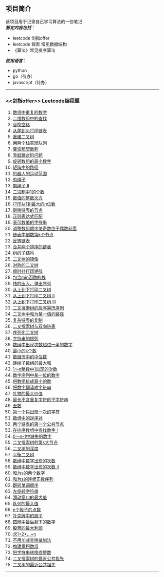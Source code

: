 ## 项目简介   
该项目用于记录自己学习算法的一些笔记    
***暂定内容包括***：   
+ leetcode 剑指offer
+ leetcode 探索 常见数据结构
+ 《算法》常见排序算法    

***使用语言***：
+ python
+ go（待办）
+ javascript（待办）   

---

### <<剑指offer>> Leetcode编程题   

1. [数组中重复的数字](https://github.com/Joey-Coder/leetcode-python/tree/master/getOffer#jump1)   
2. [二维数组中的查找](https://github.com/Joey-Coder/leetcode-python/tree/master/getOffer#jump2)
3. [替换空格](https://github.com/Joey-Coder/leetcode-python/tree/master/getOffer#jump3)
4. [从尾到头打印链表](https://github.com/Joey-Coder/leetcode-python/tree/master/getOffer#jump4)
5. [重建二叉树](https://github.com/Joey-Coder/leetcode-python/tree/master/getOffer#jump5)
6. [用两个栈实现队列](https://github.com/Joey-Coder/leetcode-python/tree/master/getOffer#jump6)
7. [斐波那契数列](https://github.com/Joey-Coder/leetcode-python/tree/master/getOffer#jump7)
8. [青蛙跳台阶问题](https://github.com/Joey-Coder/leetcode-python/tree/master/getOffer#jump8)
9. [旋转数组的最小数字 ](https://github.com/Joey-Coder/leetcode-python/tree/master/getOffer#jump9)
10. [矩阵中的路径](https://github.com/Joey-Coder/leetcode-python/tree/master/getOffer#jump10)   
11. [机器人的运动范围](https://github.com/Joey-Coder/leetcode-python/tree/master/getOffer#jump11)
12. [剪绳子](https://github.com/Joey-Coder/leetcode-python/tree/master/getOffer#jump12)
13. [剪绳子 II ](https://github.com/Joey-Coder/leetcode-python/tree/master/getOffer#jump13)
14. [二进制中1的个数](https://github.com/Joey-Coder/leetcode-python/tree/master/getOffer#jump14)
15. [数值的整数次方](https://github.com/Joey-Coder/leetcode-python/tree/master/getOffer#jump15)
16. [打印从1到最大的n位数](https://github.com/Joey-Coder/leetcode-python/tree/master/getOffer#jump16)
17. [删除链表的节点](https://github.com/Joey-Coder/leetcode-python/tree/master/getOffer#jump17)
18. [正则表达式匹配](https://github.com/Joey-Coder/leetcode-python/tree/master/getOffer#jump18)  
19. [表示数值的字符串](https://github.com/Joey-Coder/leetcode-python/tree/master/getOffer#jump19)
20. [调整数组顺序使奇数位于偶数前面](https://github.com/Joey-Coder/leetcode-python/tree/master/getOffer#jump20)
21. [链表中倒数第k个节点](https://github.com/Joey-Coder/leetcode-python/tree/master/getOffer#jump21)
22. [反转链表](https://github.com/Joey-Coder/leetcode-python/tree/master/getOffer#jump22)
23. [合并两个排序的链表](https://github.com/Joey-Coder/leetcode-python/tree/master/getOffer#jump23)
24. [树的子结构](https://github.com/Joey-Coder/leetcode-python/tree/master/getOffer#jump24)
25. [二叉树的镜像](https://github.com/Joey-Coder/leetcode-python/tree/master/getOffer#jump25)  
26. [对称的二叉树](https://github.com/Joey-Coder/leetcode-python/tree/master/getOffer#jump26)   
27. [顺时针打印矩阵](https://github.com/Joey-Coder/leetcode-python/tree/master/getOffer#jump27)   
28. [包含min函数的栈](https://github.com/Joey-Coder/leetcode-python/tree/master/getOffer#jump28)   
29. [栈的压入、弹出序列](https://github.com/Joey-Coder/leetcode-python/tree/master/getOffer#jump29)   
30. [从上到下打印二叉树](https://github.com/Joey-Coder/leetcode-python/tree/master/getOffer#jump30)   
31. [从上到下打印二叉树 II](https://github.com/Joey-Coder/leetcode-python/tree/master/getOffer#jump31)   
32. [从上到下打印二叉树 III](https://github.com/Joey-Coder/leetcode-python/tree/master/getOffer#jump32)   
33. [二叉搜索树的后序遍历序列](https://github.com/Joey-Coder/leetcode-python/tree/master/getOffer#jump33)   
34. [二叉树中和为某一值的路径](https://github.com/Joey-Coder/leetcode-python/tree/master/getOffer#jump34)   
35. [复杂链表的复制](https://github.com/Joey-Coder/leetcode-python/tree/master/getOffer#jump35)   
36. [二叉搜索树与双向链表](https://github.com/Joey-Coder/leetcode-python/tree/master/getOffer#jump36)    
37. [序列化二叉树](https://github.com/Joey-Coder/leetcode-python/tree/master/getOffer#jump37)   
38. [字符串的排列](https://github.com/Joey-Coder/leetcode-python/tree/master/getOffer#jump38)   
39. [数组中出现次数超过一半的数字](https://github.com/Joey-Coder/leetcode-python/tree/master/getOffer#jump39)   
40. [最小的k个数](https://github.com/Joey-Coder/leetcode-python/tree/master/getOffer#jump40)   
41. [数据流中的中位数](https://github.com/Joey-Coder/leetcode-python/tree/master/getOffer#jump41)    
42. [连续子数组的最大和](https://github.com/Joey-Coder/leetcode-python/tree/master/getOffer#jump42)   
43. [1～n整数中1出现的次数](https://github.com/Joey-Coder/leetcode-python/tree/master/getOffer#jump43)   
44. [数字序列中某一位的数字](https://github.com/Joey-Coder/leetcode-python/tree/master/getOffer#jump44)   
45. [把数组排成最小的数](https://github.com/Joey-Coder/leetcode-python/tree/master/getOffer#jump45)    
46. [把数字翻译成字符串](https://github.com/Joey-Coder/leetcode-python/tree/master/getOffer#jump46)    
47. [礼物的最大价值](https://github.com/Joey-Coder/leetcode-python/tree/master/getOffer#jump47)   
48. [最长不含重复字符的子字符串](https://github.com/Joey-Coder/leetcode-python/tree/master/getOffer#jump48)   
49. [丑数](https://github.com/Joey-Coder/leetcode-python/tree/master/getOffer#jump49)   
50. [第一个只出现一次的字符](https://github.com/Joey-Coder/leetcode-python/tree/master/getOffer#jump50)   
51. [数组中的逆序对](https://github.com/Joey-Coder/leetcode-python/tree/master/getOffer#jump51)   
52. [两个链表的第一个公共节点](https://github.com/Joey-Coder/leetcode-python/tree/master/getOffer#jump52)    
53. [在排序数组中查找数字 I](https://github.com/Joey-Coder/leetcode-python/tree/master/getOffer#jump53)    
54. [0～n-1中缺失的数字](https://github.com/Joey-Coder/leetcode-python/tree/master/getOffer#jump54)    
55. [二叉搜索树的第k大节点](https://github.com/Joey-Coder/leetcode-python/tree/master/getOffer#jump55)   
56. [二叉树的深度](https://github.com/Joey-Coder/leetcode-python/tree/master/getOffer#jump56)   
57. [平衡二叉树](https://github.com/Joey-Coder/leetcode-python/tree/master/getOffer#jump57)   
58. [数组中数字出现的次数](https://github.com/Joey-Coder/leetcode-python/tree/master/getOffer#jump58)   
59. [数组中数字出现的次数 II](https://github.com/Joey-Coder/leetcode-python/tree/master/getOffer#jump59)   
60. [和为s的两个数字](https://github.com/Joey-Coder/leetcode-python/tree/master/getOffer#jump60)   
61. [和为s的连续正数序列](https://github.com/Joey-Coder/leetcode-python/tree/master/getOffer#jump61)   
62. [翻转单词顺序](https://github.com/Joey-Coder/leetcode-python/tree/master/getOffer#jump62)   
63. [左旋转字符串](https://github.com/Joey-Coder/leetcode-python/tree/master/getOffer#jump63)   
64. [滑动窗口的最大值](https://github.com/Joey-Coder/leetcode-python/tree/master/getOffer#jump64)    
65. [队列的最大值](https://github.com/Joey-Coder/leetcode-python/tree/master/getOffer#jump65)    
66. [n个骰子的点数](https://github.com/Joey-Coder/leetcode-python/tree/master/getOffer#jump66)   
67. [扑克牌中的顺子](https://github.com/Joey-Coder/leetcode-python/tree/master/getOffer#jump67)   
68. [圆圈中最后剩下的数字](https://github.com/Joey-Coder/leetcode-python/tree/master/getOffer#jump68)   
69. [股票的最大利润](https://github.com/Joey-Coder/leetcode-python/tree/master/getOffer#jump69)   
70. [求1+2+…+n](https://github.com/Joey-Coder/leetcode-python/tree/master/getOffer#jump70)  
71. [不用加减乘除做加法](https://github.com/Joey-Coder/leetcode-python/tree/master/getOffer#jump71)   
72. [构建乘积数组](https://github.com/Joey-Coder/leetcode-python/tree/master/getOffer#jump72)    
73. [把字符串转换成整数](https://github.com/Joey-Coder/leetcode-python/tree/master/getOffer#jump73)    
74. [二叉搜索树的最近公共祖先](https://github.com/Joey-Coder/leetcode-python/tree/master/getOffer#jump74)   
75. [二叉树的最近公共祖先](https://github.com/Joey-Coder/leetcode-python/tree/master/getOffer#jump75)

---